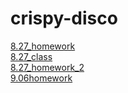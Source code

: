 # crispy-disco

<a href="이희근_과제_new_0827.html">8.27_homework</a><br>
<a href="csstest0827.html">8.27_class</a><br>
<a href="이희근_css과제_0827.html">8.27_homework_2</a><br>
<a href="과제0905upload.html">9.06homework</a><br>
